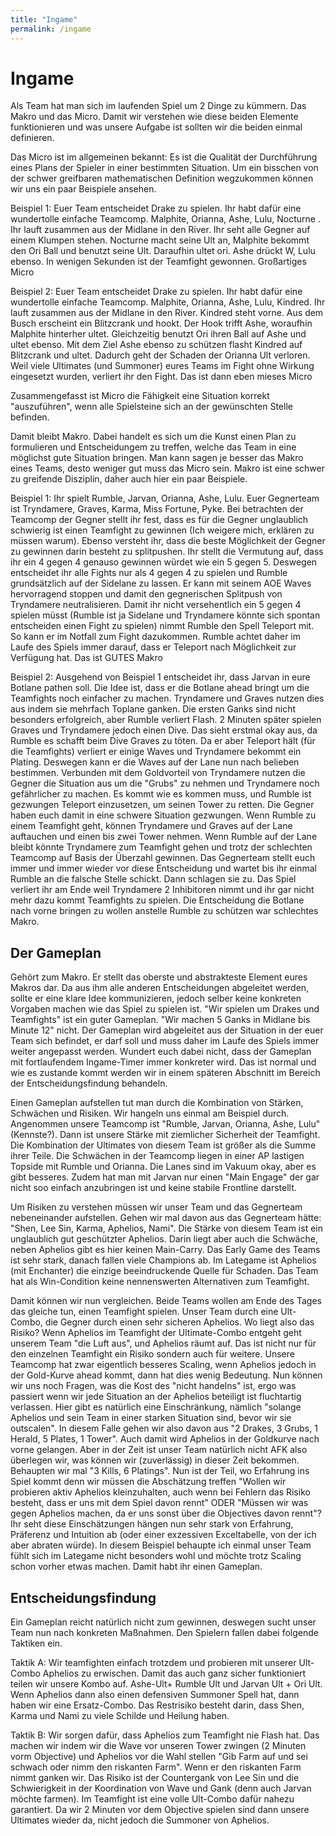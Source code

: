 ```yaml
---
title: "Ingame"
permalink: /ingame
---
```


# Ingame

Als Team hat man sich im laufenden Spiel um 2 Dinge zu kümmern. Das Makro und das Micro. Damit wir verstehen wie diese beiden Elemente funktionieren und was unsere Aufgabe ist sollten wir die beiden einmal definieren.

Das Micro ist im allgemeinen bekannt: Es ist die Qualität der Durchführung eines Plans der Spieler in einer bestimmten Situation. Um ein bisschen von der schwer greifbaren mathematischen Definition wegzukommen können wir uns ein paar Beispiele ansehen.

Beispiel 1: Euer Team entscheidet Drake zu spielen. Ihr habt dafür eine wundertolle einfache Teamcomp. Malphite, Orianna, Ashe, Lulu, Nocturne . Ihr lauft zusammen aus der Midlane in den River. Ihr seht alle Gegner auf einem Klumpen stehen. Nocturne macht seine Ult an, Malphite bekommt den Ori Ball und benutzt seine Ult. Daraufhin ultet ori. Ashe drückt W, Lulu ebenso. In wenigen Sekunden ist der Teamfight gewonnen. Großartiges Micro

Beispiel 2: Euer Team entscheidet Drake zu spielen. Ihr habt dafür eine wundertolle einfache Teamcomp. Malphite, Orianna, Ashe, Lulu, Kindred. Ihr lauft zusammen aus der Midlane in den River. Kindred steht vorne. Aus dem Busch erscheint ein Blitzcrank und hookt. Der Hook trifft Ashe, woraufhin Malphite hinterher ultet. Gleichzeitig benutzt Ori ihren Ball auf Ashe und ultet ebenso. Mit dem Ziel Ashe ebenso zu schützen flasht Kindred auf Blitzcrank und ultet. Dadurch geht der Schaden der Orianna Ult verloren. Weil viele Ultimates (und Summoner) eures Teams im Fight ohne Wirkung eingesetzt wurden, verliert ihr den Fight. Das ist dann eben mieses Micro

Zusammengefasst ist Micro die Fähigkeit eine Situation korrekt "auszuführen", wenn alle Spielsteine sich an der gewünschten Stelle befinden.

Damit bleibt Makro. Dabei handelt es sich um die Kunst einen Plan zu formulieren und Entscheidungem zu treffen, welche das Team in eine möglichst gute Situation bringen. Man kann sagen je besser das Makro eines Teams, desto weniger gut muss das Micro sein. Makro ist eine schwer zu greifende Disziplin, daher auch hier ein paar Beispiele.

Beispiel 1: Ihr spielt Rumble, Jarvan, Orianna, Ashe, Lulu. Euer Gegnerteam ist Tryndamere, Graves, Karma, Miss Fortune, Pyke. Bei betrachten der Teamcomp der Gegner stellt ihr fest, dass es für die Gegner unglaublich schwierig ist einen Teamfight zu gewinnen (Ich weigere mich, erklären zu müssen warum). Ebenso versteht ihr, dass die beste Möglichkeit der Gegner zu gewinnen darin besteht zu splitpushen. Ihr stellt die Vermutung auf, dass ihr ein 4 gegen 4 genauso gewinnen würdet wie ein 5 gegen 5. Deswegen entscheidet ihr alle Fights nur als 4 gegen 4 zu spielen und Rumble grundsätzlich auf der Sidelane zu lassen. Er kann mit seinem AOE Waves hervorragend stoppen und damit den gegnerischen Splitpush von Tryndamere neutralisieren. Damit ihr nicht versehentlich ein 5 gegen 4 spielen müsst (Rumble ist ja Sidelane und Tryndamere könnte sich spontan entscheiden einen Fight zu spielen) nimmt Rumble den Spell Teleport mit. So kann er im Notfall zum Fight dazukommen. Rumble achtet daher im Laufe des Spiels immer darauf, dass er Teleport nach Möglichkeit zur Verfügung hat. Das ist GUTES Makro

Beispiel 2: Ausgehend von Beispiel 1 entscheidet ihr, dass Jarvan in eure Botlane pathen soll. Die Idee ist, dass er die Botlane ahead bringt um die Teamfights noch einfacher zu machen. Tryndamere und Graves nutzen dies aus indem sie mehrfach Toplane ganken. Die ersten Ganks sind nicht besonders erfolgreich, aber Rumble verliert Flash. 2 Minuten später spielen Graves und Tryndamere jedoch einen Dive. Das sieht erstmal okay aus, da Rumble es schafft beim Dive Graves zu töten. Da er aber Teleport hält (für die Teamfights) verliert er einige Waves und Tryndamere bekommt ein Plating. Deswegen kann er die Waves auf der Lane nun nach belieben bestimmen. Verbunden mit dem Goldvorteil von Tryndamere nutzen die Gegner die Situation aus um die "Grubs" zu nehmen und Tryndamere noch gefährlicher zu machen. Es kommt wie es kommen muss, und Rumble ist gezwungen Teleport einzusetzen, um seinen Tower zu retten. Die Gegner haben euch damit in eine schwere Situation gezwungen. Wenn Rumble zu einem Teamfight geht, können Tryndamere und Graves auf der Lane auftauchen und einen bis zwei Tower nehmen. Wenn Rumble auf der Lane bleibt könnte Tryndamere zum Teamfight gehen und trotz der schlechten Teamcomp auf Basis der Überzahl gewinnen. Das Gegnerteam stellt euch immer und immer wieder vor diese Entscheidung und wartet bis ihr einmal Rumble an die falsche Stelle schickt. Dann schlagen sie zu. Das Spiel verliert ihr am Ende weil Tryndamere 2 Inhibitoren nimmt und ihr gar nicht mehr dazu kommt Teamfights zu spielen. Die Entscheidung die Botlane nach vorne bringen zu wollen anstelle Rumble zu schützen war schlechtes Makro.

## Der Gameplan

Gehört zum Makro. Er stellt das oberste und abstrakteste Element eures Makros dar. Da aus ihm alle anderen Entscheidungen abgeleitet werden, sollte er eine klare Idee kommunizieren, jedoch selber keine konkreten Vorgaben machen wie das Spiel zu spielen ist. "Wir spielen um Drakes und Teamfights" ist ein guter Gameplan. "Wir machen 5 Ganks in Midlane bis Minute 12" nicht. Der Gameplan wird abgeleitet aus der Situation in der euer Team sich befindet, er darf soll und muss daher im Laufe des Spiels immer weiter angepasst werden. Wundert euch dabei nicht, dass der Gameplan mit fortlaufendem Ingame-Timer immer konkreter wird. Das ist normal und wie es zustande kommt werden wir in einem späteren Abschnitt im Bereich der Entscheidungsfindung behandeln. 

Einen Gameplan aufstellen tut man durch die Kombination von Stärken, Schwächen und Risiken. Wir hangeln uns einmal am Beispiel durch.
Angenommen unsere Teamcomp ist "Rumble, Jarvan, Orianna, Ashe, Lulu" (Kennste?). Dann ist unsere Stärke mit ziemlicher Sicherheit der Teamfight. Die Kombination der Ultimates von diesem Team ist größer als die Summe ihrer Teile. Die Schwächen in der Teamcomp liegen in einer AP lastigen Topside mit Rumble und Orianna. Die Lanes sind im Vakuum okay, aber es gibt besseres. Zudem hat man mit Jarvan nur einen "Main Engage" der gar nicht soo einfach anzubringen ist und keine stabile Frontline darstellt. 

Um Risiken zu verstehen müssen wir unser Team und das Gegnerteam nebeneinander aufstellen. Gehen wir mal davon aus das Gegnerteam hätte: "Shen, Lee Sin, Karma, Aphelios, Nami".
Die Stärke von diesem Team ist ein unglaublich gut geschützter Aphelios. Darin liegt aber auch die Schwäche, neben Aphelios gibt es hier keinen Main-Carry. Das Early Game des Teams ist sehr stark, danach fallen viele Champions ab. Im Lategame ist Aphelios (mit Enchanter) die einzige beeindruckende Quelle für Schaden. Das Team hat als Win-Condition keine nennenswerten Alternativen zum Teamfight. 

Damit können wir nun vergleichen. Beide Teams wollen am Ende des Tages das gleiche tun, einen Teamfight spielen. Unser Team durch eine Ult-Combo, die Gegner durch einen sehr sicheren Aphelios. Wo liegt also das Risiko? Wenn Aphelios im Teamfight der Ultimate-Combo entgeht geht unserem Team "die Luft aus", und Aphelios räumt auf. Das ist nicht nur für den einzelnen Teamfight ein Risiko sondern auch für weitere. Unsere Teamcomp hat zwar eigentlich besseres Scaling, wenn Aphelios jedoch in der Gold-Kurve ahead kommt, dann hat dies wenig Bedeutung. Nun können wir uns noch Fragen, was die Kost des "nicht handelns" ist, ergo was passiert wenn wir jede Situation an der Aphelios beteiligt ist fluchtartig verlassen. Hier gibt es natürlich eine Einschränkung, nämlich "solange Aphelios und sein Team in einer starken Situation sind, bevor wir sie outscalen". In diesem Falle gehen wir also davon aus "2 Drakes, 3 Grubs, 1 Herald, 5 Plates, 1 Tower". Auch damit wird Aphelios in der Goldkurve nach vorne gelangen. Aber in der Zeit ist unser Team natürlich nicht AFK also überlegen wir, was können wir (zuverlässig) in dieser Zeit bekommen. Behaupten wir mal "3 Kills, 6 Platings". Nun ist der Teil, wo Erfahrung ins Spiel kommt denn wir müssen die Abschätzung treffen "Wollen wir probieren aktiv Aphelios kleinzuhalten, auch wenn bei Fehlern das Risiko besteht, dass er uns mit dem Spiel davon rennt" ODER "Müssen wir was gegen Aphelios machen, da er uns sonst über die Objectives davon rennt"? Ihr seht diese Einschätzungen hängen nun sehr stark von Erfahrung, Präferenz und Intuition ab (oder einer exzessiven Exceltabelle, von der ich aber abraten würde). In diesem Beispiel behaupte ich einmal unser Team fühlt sich im Lategame nicht besonders wohl und möchte trotz Scaling schon vorher etwas machen. Damit habt ihr einen Gameplan.

## Entscheidungsfindung

Ein Gameplan reicht natürlich nicht zum gewinnen, deswegen sucht unser Team nun nach konkreten Maßnahmen. Den Spielern fallen dabei folgende Taktiken ein.

Taktik A: Wir teamfighten einfach trotzdem und probieren mit unserer Ult-Combo Aphelios zu erwischen. Damit das auch ganz sicher funktioniert teilen wir unsere Kombo auf. Ashe-Ult+ Rumble Ult und Jarvan Ult + Ori Ult. Wenn Aphelios dann also einen defensiven Summoner Spell hat, dann haben wir eine Ersatz-Combo. Das Restrisiko besteht darin, dass Shen, Karma und Nami zu viele Schilde und Heilung haben.

Taktik B: Wir sorgen dafür, dass Aphelios zum Teamfight nie Flash hat. Das machen wir indem wir die Wave vor unseren Tower zwingen (2 Minuten vorm Objective) und Aphelios vor die Wahl stellen "Gib Farm auf und sei schwach oder nimm den riskanten Farm". Wenn er den riskanten Farm nimmt ganken wir. Das Risiko ist der Countergank von Lee Sin und die Schwierigkeit in der Koordination von Wave und Gank (denn auch Jarvan möchte farmen). Im Teamfight ist eine volle Ult-Combo dafür nahezu garantiert. Da wir 2 Minuten vor dem Objective spielen sind dann unsere Ultimates wieder da, nicht jedoch die Summoner von Aphelios.

